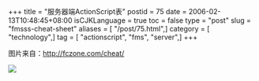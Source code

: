 +++
title = "服务器端ActionScript表"
postid = 75
date = 2006-02-13T10:48:45+08:00
isCJKLanguage = true
toc = false
type = "post"
slug = "fmsss-cheat-sheet"
aliases = [ "/post/75.html",]
category = [ "technology",]
tag = [ "actionscript", "fms", "server",]
+++


图片来自：<http://fczone.com/cheat/>

[![](/uploads/2005/cheat_s.gif)](/uploads/2005/cheat.gif)

